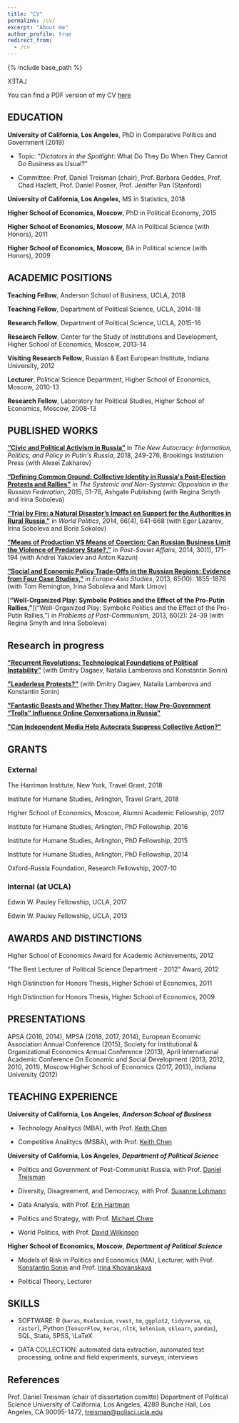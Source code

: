 ```yaml
---
title: "CV"
permalink: /cv/
excerpt: "About me"
author_profile: true
redirect_from: 
  - /cv
---
```


{% include base_path %}

<style>
.revcap {
display: inline-block;
text-transform: uppercase;
-webkit-transform: rotateY(180deg);
-moz-transform: rotateY(180deg);
-ms-transform: rotateY(180deg);
transform: rotateY(180deg);
}
</style>
<span class=revcap>LaTeX</span>

You can find a PDF version of my CV [here](https://AntonSobolev.github.io/files/Anton-Sobolev-CV.pdf)


## EDUCATION

**University of California, Los Angeles**, PhD in Comparative Politics and Government  (2019)

  * Topic: "*Dictators in the Spotlight*: What Do They Do When They Cannot Do Business as
Usual?"

  * Committee: Prof. Daniel Treisman (chair), Prof. Barbara Geddes, Prof. Chad Hazlett, Prof. Daniel Posner, Prof. Jeniffer Pan (Stanford)

**University of California, Los Angeles**, MS in Statistics,  2018

**Higher School of Economics, Moscow**, PhD in Political Economy,  2015

**Higher School of Economics, Moscow**, MA in  Political Science (with Honors),  2011

**Higher School of Economics, Moscow,** BA in Political science (with Honors),  2009

## ACADEMIC POSITIONS

**Teaching Fellow**, Anderson School of Business, UCLA, 2018 

**Teaching Fellow**, Department of Political Science, UCLA, 2014-18

**Research Fellow**, Department of Political Science, UCLA, 2015-16

**Research Fellow**, Center for the Study of Institutions and Development, Higher School of Economics, Moscow, 2013-14

**Visiting Research Fellow**, Russian & East European Institute, Indiana University,  2012

**Lecturer**, Political Science Department, Higher School of Economics, Moscow, 2010-13

**Research Fellow**, Laboratory for Political Studies, Higher School of Economics, Moscow, 2008-13

## PUBLISHED WORKS

[**“Civic and Political Activism in Russia”**](http://www.jstor.org/stable/10.7864/j.ctt1zkjzsh.13) in *The New Autocracy: Information, Politics, and Policy in Putin's Russia*, 2018, 249-276, Brookings Institution Press (with Alexei Zakharov)

[**“Defining Common Ground: Collective Identity in Russia's Post-Election Protests and Rallies”**](https://AntonSobolev.github.com/files/2013-Defining-Commong-Ground.pdf) in *The Systemic and Non-Systemic Opposition in the Russian Federation*, 2015, 51-76, Ashgate Publishing (with Regina Smyth and Irina Soboleva)

[**“Trial by Fire: a Natural Disaster’s Impact on Support for the Authorities in Rural Russia,”**](http://dx.doi.org/10.1017/S0043887114000215) in *World Politics*, 2014, 66(4), 641-668  (with Egor Lazarev, Irina Soboleva and Boris Sokolov) 

[**"Means of Production VS Means of Coercion: Can Russian Business Limit the Violence of Predatory State?,"**](http://www.tandfonline.com/doi/full/10.1080/1060586X.2013.859434) in *Post-Soviet Affairs*, 2014, 30(1), 171-194 (with Andrei Yakovlev and Anton Kazun)

[**“Social and Economic Policy Trade-Offs  in the Russian Regions: Evidence from Four Case Studies,”**](http://www.tandfonline.com/doi/full/10.1080/09668136.2013.838055) in *Europe-Asia Studies*, 2013, 65(10): 1855-1876 (with Tom Remington, Irina Soboleva and Mark Urnov) 

[**“Well-Organized Play: Symbolic Politics and the Effect of the Pro-Putin Rallies,”**](“Well-Organized Play: Symbolic Politics and the Effect of the Pro-Putin Rallies,”) in *Problems of Post-Communism*, 2013, 60(2): 24-39 (with Regina Smyth and Irina Soboleva) 

## Research in progress

[**"Recurrent Revolutions: Technological Foundations of Political Instability"**](http://papers.ssrn.com/sol3/papers.cfm?abstract_id=2365057) (with Dmitry Dagaev, Natalia Lamberova and Konstantin Sonin)

[**"Leaderless Protests?"**](#work-in-progress) (with Dmitry Dagaev, Natalia Lamberova and Konstantin Sonin)

[**"Fantastic Beasts and Whether They Matter: How Pro-Government “Trolls” Influence Online Conversations in Russia"**](#work-in-progress)

[**"Can Independent Media Help Autocrats Suppress Collective Action?"**](#work-in-progress)

## GRANTS

### External

The Harriman Institute, New York, Travel Grant, 2018 

Institute for Humane Studies, Arlington, Travel Grant, 2018

Higher School of Economics, Moscow, Alumni Academic Fellowship, 2017 

Institute for Humane Studies, Arlington, PhD Fellowship, 2016 

Institute for Humane Studies, Arlington, PhD Fellowship, 2015 

Institute for Humane Studies, Arlington, PhD Fellowship, 2014 

Oxford-Russia Foundation, Research Fellowship,  2007-10 

### Internal (at UCLA)

Edwin W. Pauley Fellowship, UCLA, 2017 

Edwin W. Pauley Fellowship, UCLA, 2013 

## AWARDS AND DISTINCTIONS

Higher School of Economics Award for Academic Achievements, 2012 

“The Best Lecturer of Political Science Department - 2012” Award, 2012 

High Distinction for Honors Thesis, Higher School of Economics,  2011 

High Distinction for Honors Thesis, Higher School of Economics,  2009 

## PRESENTATIONS

APSA (2016, 2014), MPSA (2018, 2017, 2014), European Economic Association Annual Conference (2015), Society for Institutional & Organizational Economics Annual Conference (2013), April International Academic Conference On Economic and Social Development (2013, 2012, 2010, 2011), Moscow Higher School of Economics (2017, 2013), Indiana University (2012)

## TEACHING EXPERIENCE

**University of California, Los Angeles**, ***Anderson School of Business***

  * Technology Analitycs (MBA), with Prof. [Keith Chen](http://www.anderson.ucla.edu/faculty/keith.chen/)

  * Competitive Analitycs (MSBA), with Prof. [Keith Chen](http://www.anderson.ucla.edu/faculty/keith.chen/)

**University of California, Los Angeles**, ***Department of Political Science***

  * Politics and Government of Post-Communist Russia, with Prof. [Daniel Treisman](https://www.danieltreisman.org/)

  * Diversity, Disagreement, and Democracy, with Prof. [Susanne Lohmann](https://luskin.ucla.edu/person/susanne-lohmann/)

  * Data Analysis, with Prof. [Erin Hartman](http://www.erinhartman.com/)

  * Politics and Strategy, with Prof. [Michael Chwe](http://chwe.net/michael/)

  * World Politics, with Prof. [David Wilkinson](https://polisci.ucla.edu/people/david-wilkinson)

**Higher School of Economics, Moscow**,  ***Department of Political Science***

  * Models of Risk in Politics and Economics (MA), Lecturer, with Prof. [Konstantin Sonin](https://harris.uchicago.edu/directory/konstantin-sonin) and Prof. [Irina Khovanskaya](https://www.coursera.org/instructor/i.khovanskaya?siteID=hL3Qp0zRBOc-0088HPnpyM7omnvkrnwERg&utm_content=10&utm_medium=partners&utm_source=linkshare&utm_campaign=hL3Qp0zRBOc) 

  * Political Theory, Lecturer

## SKILLS

* SOFTWARE: R (`keras`, `Rselenium`, `rvest`, `tm`, `ggplot2`, `tidyverse`, `sp`, `raster`), Python (`TensorFlow`, `keras`, `nltk`, `Selenium`, `sklearn`, `pandas`), SQL, Stata, SPSS, \LaTeX


* DATA COLLECTION: automated data extraction, automated text processing, online and field experiments, surveys, interviews

## References
Prof. Daniel Treisman (chair of dissertation comitte) Department of Political Science
University of California, Los Angeles, 4289 Bunche Hall, Los Angeles, CA 90095-1472, [treisman@polisci.ucla.edu](treisman@polisci.ucla.edu)